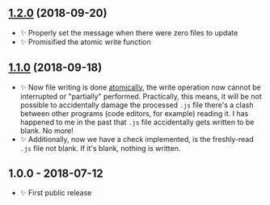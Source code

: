 ## [1.2.0] (2018-09-20)

- ✨ Properly set the message when there were zero files to update
- ✨ Promisified the atomic write function

## [1.1.0] (2018-09-18)

- ✨ Now file writing is done [atomically](https://github.com/npm/write-file-atomic), the write operation now cannot be interrupted or "partially" performed. Practically, this means, it will be not possible to accidentally damage the processed `.js` file there's a clash between other programs (code editors, for example) reading it. I has happened to me in the past that `.js` file accidentally gets written to be blank. No more!
- ✨ Additionally, now we have a check implemented, is the freshly-read `.js` file not blank. If it's blank, nothing is written.

## 1.0.0 - 2018-07-12

- ✨ First public release

[1.2.0]: https://bitbucket.org/codsen/js-row-num-cli/branches/compare/v1.2.0%0Dv1.1.1#diff
[1.1.0]: https://bitbucket.org/codsen/js-row-num-cli/branches/compare/v1.1.0%0Dv1.0.2#diff

